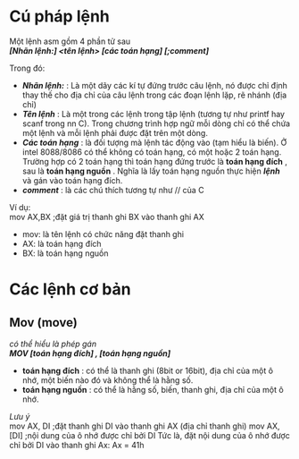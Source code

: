 # Cú pháp lệnh

Một lệnh asm gồm 4 phần tử sau  
***[Nhãn lệnh:]    <tên lệnh>    [các toán hạng]   [;comment]*** 
  
 Trong đó:  
* ***Nhãn lệnh:*** : Là một dãy các kí tự đứng trước câu lệnh, nó được chỉ định thay thế cho địa chỉ của câu lệnh trong các đoạn lệnh lặp, rẽ nhánh (địa chỉ)  
* ***Tên lệnh*** : Là một trong các lệnh trong tập lệnh (tương tự như printf hay scanf trong nn C). Trong chương trình hợp ngữ mỗi dòng chỉ có thể chứa một lệnh và mỗi lệnh phải được đặt trên một dòng.  
* ***Các toán hạng*** : là đối tượng mà lệnh tác động vào (tạm hiểu là biến). Ở intel 8088/8086 có thể không có toán hạng, có một hoặc 2 toán hạng. Trường hợp có 2 toán hạng thì toán hạng đứng trước là **toán hạng đích** , sau là **toán hạng nguồn** . Nghĩa là lấy toán hạng nguồn thực hiện ***lệnh*** và gán vào toán hạng đích.  
* ***comment*** : là các chú thích tương tự như // của C  
  
Ví dụ:  
mov AX,BX ;đặt giá trị thanh ghi BX vào thanh ghi AX  
* mov: là tên lệnh có chức năng đặt thanh ghi 
* AX: là toán hạng đích  
* BX: là toán hạng nguồn  

# Các lệnh cơ bản 
## Mov (move)  
*có thể hiểu là phép gán*  
***MOV [toán hạng đích] , [toán hạng nguồn]***  
* **toán hạng đích** : có thể là thanh ghi (8bit or 16bit), địa chỉ của một ô nhớ, một biến nào đó và không thể là hằng số.  
* **toán hạng nguồn** : có thể là hằng số, biến, thanh ghi, địa chỉ của một ô nhớ.  
  
*Lưu ý*  
mov AX, DI   ;đặt thanh ghi DI vào thanh ghi AX (địa chỉ thanh ghi)
mov AX, [DI] ;nội dung của ô nhớ được chỉ bởi DI Tức là, đặt nội dung của ô nhớ được chỉ bởi DI vào thanh ghi Ax: Ax = 41h  

